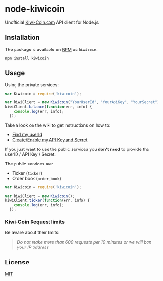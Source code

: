 # node-kiwicoin
Unofficial [Kiwi-Coin.com](https://kiwi-coin.com) API client for Node.js.

## Installation

The package is available on [NPM](https://www.npmjs.com/package/kiwicoin) as `kiwicoin`.

```Shell
npm install kiwicoin
```

## Usage

Using the private services:

```javascript
var Kiwicoin = require('kiwicoin');

var kiwiClient = new Kiwicoin("YourUserId", "YourApiKey", "YourSecret");
kiwiClient.balance(function(err, info) {
    console.log(err, info);
  });
```

Take a look on the wiki to get instructions on how to:

* [Find my userId](<https://github.com/wcomnisky/node-kiwicoin/wiki/Kiwi-Coin#how-to-find-the-userid>)
* [Create/Enable my API Key and Secret](<https://github.com/wcomnisky/node-kiwicoin/wiki/Kiwi-Coin#how-to-createfindenable-the-api-key>)

If you just want to use the public services you __don't need__ to provide the userID / API Key / Secret.

The public services are:

* Ticker (`ticker`)
* Order book (`order_book`)

```javascript
var Kiwicoin = require('kiwicoin');

var kiwiClient = new Kiwicoin();
kiwiClient.ticker(function(err, info) {
    console.log(err, info);
  });
```

### Kiwi-Coin Request limits

Be aware about their limits:

> _Do not make more than 600 requests per 10 minutes or we will ban your IP address._

## License

[MIT](LICENSE)

